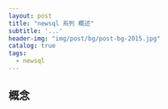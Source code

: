 ```yaml
---
layout: post
title: "newsql 系列 概述"
subtitle: '...'
header-img: "img/post/bg/post-bg-2015.jpg"
catalog: true
tags:
  - newsql
---
```



## 概念
